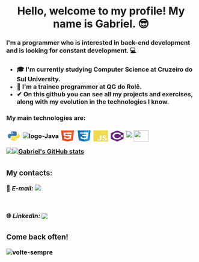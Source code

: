 <h1 align="center"> Hello, welcome to my profile! My name is Gabriel. 😎</h1>
<h3> I'm a programmer who is interested in back-end development and is looking for constant development. 💻<h3>

- 🎓 I'm currently studying Computer Science at Cruzeiro do Sul University.
- 💼 I'm a trainee programmer at QG do Rolê.
- ✔ On this github you can see all my projects and exercises, along with my evolution in the technologies I know.

<h3> My main technologies are: <h3>
<div style="display": "inline-block">
   <p><img align="center" alt="logo-Python" height="30" width="40" src="https://raw.githubusercontent.com/devicons/devicon/master/icons/python/python-original.svg"> 
   <img align="center" alt="logo-Java" height="40" width="40" src="https://cdn.jsdelivr.net/gh/devicons/devicon/icons/java/java-original-wordmark.svg">
   <img align="center" alt="logo-HTML" height="30" width="40" src="https://raw.githubusercontent.com/devicons/devicon/master/icons/html5/html5-original.svg">
   <img align="center" alt="logo-CSS" height="30" width="40" src="https://raw.githubusercontent.com/devicons/devicon/master/icons/css3/css3-original.svg">
   <img align="center" alt="logo-Js" height="30" width="40" src="https://raw.githubusercontent.com/devicons/devicon/master/icons/javascript/javascript-plain.svg">
   <img align="center" alt="logo-Csharp" height="30" width="40" src="https://raw.githubusercontent.com/devicons/devicon/master/icons/csharp/csharp-plain.svg">
   <img src="https://cdn.jsdelivr.net/gh/devicons/devicon@latest/icons/postgresql/postgresql-original.svg" />
   <img align="center" alt="" height="30" width="40" src="https://raw.githubusercontent.com/devicons/devicon/blob/master/icons/postgresql/postgresql-plain.svg>
   <img align="center" alt="logo-git" height="40" width="50" src="https://cdn.jsdelivr.net/gh/devicons/devicon/icons/git/git-plain-wordmark.svg" /></p>
   
   <p><img align="left" src="https://github-readme-stats.vercel.app/api/top-langs/?username=gabrielb03&hide_progress=true&theme=gotham&show_icons=true&langs_count=20"/></p>

[![Gabriel's GitHub stats](https://github-readme-stats.vercel.app/api?username=gabrielb03)](https://github.com/gabrielb03/github-readme-stats)

  ##
  
  <p><h3>My contacts:</h3></p>
  
<div>
 <p>📧 <em>E-mail:</em>  <a href = "mailto:wiokya@gmail.com"><img src="https://img.shields.io/badge/Gmail-D14836?style=for-the-badge&logo=gmail&logoColor=white"      target="_blank"></a></p><br>
 <p>🌐 <em>LinkedIn:</em>  <a href="https://www.linkedin.com/in/gabriel-bomfim-silva/" target="_blank"><img align="center" src="https://img.shields.io/badge/-LinkedIn-%230077B5?style=for-the-badge&logo=linkedin&logoColor=white" target="_blank"></a></p>
</div>

##

<h3>Come back often!</h3>

![volte-sempre](https://user-images.githubusercontent.com/68673392/235717277-788b7b2e-3096-4d8d-8f3b-41483609fee6.gif)
